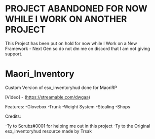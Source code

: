 # PROJECT ABANDONED FOR NOW WHILE I WORK ON ANOTHER PROJECT
This Project has been put on hold for now while I Work on a New Framework - Next Gen so do not dm me on discord that I am not giving support.

# Maori_Inventory
 
Custom Version of esx_inventoryhud done for MaoriRP

[Video] - (https://streamable.com/dwgaa)

Features:
-Glovebox
-Trunk
-Weight System
-Stealing
-Shops

Credits:

-Ty to Scrubz#0001 for helping me out in this project
-Ty to the Original esx_inventoryhud resource made by Trsak
